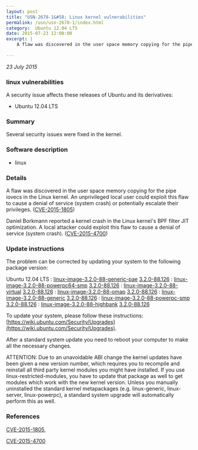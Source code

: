 ```yaml
---
layout: post
title: "USN-2678-1&#58; Linux kernel vulnerabilities"
permalink: /usn/usn-2678-1/index.html
category:  Ubuntu 12.04 LTS
date: 2015-07-23 12:00:00
excerpt: |
    A flaw was discovered in the user space memory copying for the pipe iovecs in the Linux kernel. An unprivileged local user could exploit this flaw to cause a denial of service (system crash) or potentially escalate their privileges. ([CVE-2015-1805](http://people.ubuntu.com/~ubuntu-security/cve/CVE-2015-1805))
    
--- 
```

 
 

*23 July 2015*

### linux vulnerabilities

A security issue affects these releases of Ubuntu and its derivatives:

* Ubuntu 12.04 LTS

### Summary

Several security issues were fixed in the kernel. 

### Software description

* linux 

### Details

A flaw was discovered in the user space memory copying for the pipe iovecs in the Linux kernel. An unprivileged local user could exploit this flaw to cause a denial of service (system crash) or potentially escalate their privileges. ([CVE-2015-1805](http://people.ubuntu.com/~ubuntu-security/cve/CVE-2015-1805))

Daniel Borkmann reported a kernel crash in the Linux kernel&#39;s BPF filter JIT optimization. A local attacker could exploit this flaw to cause a denial of service (system crash). ([CVE-2015-4700](http://people.ubuntu.com/~ubuntu-security/cve/CVE-2015-4700)) 

### Update instructions

The problem can be corrected by updating your system to the following package version:

Ubuntu 12.04 LTS
 : [linux-image-3.2.0-88-generic-pae](https://launchpad.net/ubuntu/+source/linux) <span> [3.2.0-88.126](https://launchpad.net/ubuntu/+source/linux/3.2.0-88.126) </span> 
 : [linux-image-3.2.0-88-powerpc64-smp](https://launchpad.net/ubuntu/+source/linux) <span> [3.2.0-88.126](https://launchpad.net/ubuntu/+source/linux/3.2.0-88.126) </span> 
 : [linux-image-3.2.0-88-virtual](https://launchpad.net/ubuntu/+source/linux) <span> [3.2.0-88.126](https://launchpad.net/ubuntu/+source/linux/3.2.0-88.126) </span> 
 : [linux-image-3.2.0-88-omap](https://launchpad.net/ubuntu/+source/linux) <span> [3.2.0-88.126](https://launchpad.net/ubuntu/+source/linux/3.2.0-88.126) </span> 
 : [linux-image-3.2.0-88-generic](https://launchpad.net/ubuntu/+source/linux) <span> [3.2.0-88.126](https://launchpad.net/ubuntu/+source/linux/3.2.0-88.126) </span> 
 : [linux-image-3.2.0-88-powerpc-smp](https://launchpad.net/ubuntu/+source/linux) <span> [3.2.0-88.126](https://launchpad.net/ubuntu/+source/linux/3.2.0-88.126) </span> 
 : [linux-image-3.2.0-88-highbank](https://launchpad.net/ubuntu/+source/linux) <span> [3.2.0-88.126](https://launchpad.net/ubuntu/+source/linux/3.2.0-88.126) </span> 

To update your system, please follow these instructions: [https://wiki.ubuntu.com/Security/Upgrades](https://wiki.ubuntu.com/Security/Upgrades).

After a standard system update you need to reboot your computer to make all the necessary changes.

ATTENTION: Due to an unavoidable ABI change the kernel updates have been given a new version number, which requires you to recompile and reinstall all third party kernel modules you might have installed. If you use linux-restricted-modules, you have to update that package as well to get modules which work with the new kernel version. Unless you manually uninstalled the standard kernel metapackages (e.g. linux-generic, linux-server, linux-powerpc), a standard system upgrade will automatically perform this as well. 

### References

 
 [CVE-2015-1805](http://people.ubuntu.com/~ubuntu-security/cve/CVE-2015-1805), 

 [CVE-2015-4700](http://people.ubuntu.com/~ubuntu-security/cve/CVE-2015-4700)
 

